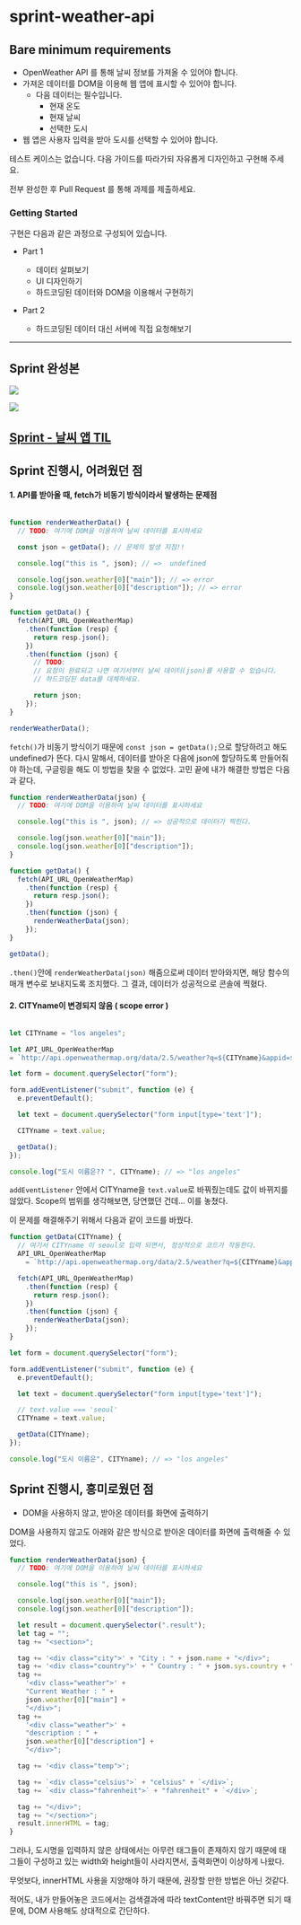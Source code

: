 # sprint-weather-api

## Bare minimum requirements
- OpenWeather API 를 통해 날씨 정보를 가져올 수 있어야 합니다.
- 가져온 데이터를 DOM을 이용해 웹 앱에 표시할 수 있어야 합니다.
  - 다음 데이터는 필수입니다.
    - 현재 온도
    - 현재 날씨
    - 선택한 도시
- 웹 앱은 사용자 입력을 받아 도시를 선택할 수 있어야 합니다.

테스트 케이스는 없습니다. 다음 가이드를 따라가되 자유롭게 디자인하고 구현해 주세요.

전부 완성한 후 Pull Request 를 통해 과제를 제출하세요.

### Getting Started

구현은 다음과 같은 과정으로 구성되어 있습니다.

- Part 1
    - 데이터 살펴보기
    - UI 디자인하기
    - 하드코딩된 데이터와 DOM을 이용해서 구현하기

- Part 2
    - 하드코딩된 데이터 대신 서버에 직접 요청해보기

--------------

## Sprint 완성본

![](https://images.velog.io/images/gil0127/post/3192cd57-f5ef-4211-a1e8-4fe931326250/11.gif)

![](https://images.velog.io/images/gil0127/post/6bbec169-0497-44d5-a83d-11ea4254f3cf/2.gif)

## [Sprint - 날씨 앱 TIL](https://velog.io/@gil0127/%EB%82%A0%EC%94%A8-API-Sprint-%EC%A7%84%ED%96%89%ED%95%98%EB%A9%B4%EC%84%9C-%EB%B0%B0%EC%9A%B4-%EC%A0%90)


## Sprint 진행시, 어려웠던 점

#### 1. API를 받아올 때, fetch가 비동기 방식이라서 발생하는 문제점
```js

function renderWeatherData() {
  // TODO: 여기에 DOM을 이용하여 날씨 데이터를 표시하세요

  const json = getData(); // 문제의 발생 지점!!

  console.log("this is ", json); // =>  undefined

  console.log(json.weather[0]["main"]); // => error
  console.log(json.weather[0]["description"]); // => error
}

function getData() {
  fetch(API_URL_OpenWeatherMap)
    .then(function (resp) {
      return resp.json();
    })
    .then(function (json) {
      // TODO:
      // 요청이 완료되고 나면 여기서부터 날씨 데이터(json)를 사용할 수 있습니다.
      // 하드코딩된 data를 대체하세요.

      return json;
    });
}

renderWeatherData();

```
`fetch()`가 비동기 방식이기 때문에  `const json = getData();`으로 할당하려고 해도 undefined가 뜬다. 다시 말해서, 데이터를 받아온 다음에 json에 할당하도록 만들어줘야 하는데, 구글링을 해도 이 방법을 찾을 수 없었다.
고민 끝에 내가 해결한 방법은 다음과 같다.

```js
function renderWeatherData(json) {
  // TODO: 여기에 DOM을 이용하여 날씨 데이터를 표시하세요

  console.log("this is ", json); // => 성공적으로 데이터가 찍힌다.

  console.log(json.weather[0]["main"]);
  console.log(json.weather[0]["description"]);
}

function getData() {
  fetch(API_URL_OpenWeatherMap)
    .then(function (resp) {
      return resp.json();
    })
    .then(function (json) {
      renderWeatherData(json);
    });
}

getData();

```
`.then()`안에  `renderWeatherData(json)` 해줌으로써 데이터 받아와지면, 해당 함수의 매개 변수로 보내지도록 조치했다. 그 결과, 데이터가 성공적으로 콘솔에 찍혔다. 

#### 2. CITYname이 변경되지 않음 ( scope error )
```js

let CITYname = "los angeles";

let API_URL_OpenWeatherMap 
= `http://api.openweathermap.org/data/2.5/weather?q=${CITYname}&appid=${APIkey}`;

let form = document.querySelector("form");

form.addEventListener("submit", function (e) {
  e.preventDefault();

  let text = document.querySelector("form input[type='text']");

  CITYname = text.value;

  getData();
});

console.log("도시 이름은?? ", CITYname); // => "los angeles"

```
`addEventListener` 안에서 CITYname을 `text.value`로 바꿔줬는데도 값이 바뀌지를 않았다. Scope의 범위를 생각해보면, 당연했던 건데... 이를 놓쳤다.

이 문제를 해결해주기 위해서 다음과 같이 코드를 바꿨다.

```js
function getData(CITYname) {
  // 여기서 CITYname 이 seoul로 입력 되면서, 정상적으로 코드가 작동한다.
  API_URL_OpenWeatherMap 
    = `http://api.openweathermap.org/data/2.5/weather?q=${CITYname}&appid=${APIkey}`;

  fetch(API_URL_OpenWeatherMap)
    .then(function (resp) {
      return resp.json();
    })
    .then(function (json) {
      renderWeatherData(json);
    });
}

let form = document.querySelector("form");

form.addEventListener("submit", function (e) {
  e.preventDefault();

  let text = document.querySelector("form input[type='text']");

  // text.value === 'seoul'
  CITYname = text.value; 

  getData(CITYname);
});

console.log("도시 이름은", CITYname); // => "los angeles"

```


## Sprint 진행시, 흥미로웠던 점

-  DOM을 사용하지 않고, 받아온 데이터를 화면에 출력하기

DOM을 사용하지 않고도 아래와 같은 방식으로 받아온 데이터를 화면에 출력해줄 수 있었다.

```js
function renderWeatherData(json) {
  // TODO: 여기에 DOM을 이용하여 날씨 데이터를 표시하세요

  console.log("this is ", json);

  console.log(json.weather[0]["main"]);
  console.log(json.weather[0]["description"]);

  let result = document.querySelector(".result");
  let tag = "";
  tag += "<section>";

  tag += '<div class="city">' + "City : " + json.name + "</div>";
  tag += '<div class="country">' + " Country : " + json.sys.country + "</div>";
  tag +=
    '<div class="weather">' +
    "Current Weather : " +
    json.weather[0]["main"] +
    "</div>";
  tag +=
    '<div class="weather">' +
    "description : " +
    json.weather[0]["description"] +
    "</div>";

  tag += '<div class="temp">';

  tag += `<div class="celsius">` + "celsius" + `</div>`;
  tag += `<div class="fahrenheit">` + "fahrenheit" + `</div>`;

  tag += "</div>";
  tag += "</section>";
  result.innerHTML = tag;
}

```
그러나, 도시명을 입력하지 않은 상태에서는 아무런 태그들이 존재하지 않기 때문에 태그들이 구성하고 있는 width와 height들이 사라지면서, 출력화면이 이상하게 나왔다.

무엇보다, innerHTML 사용을 지양해야 하기 때문에, 권장할 만한 방법은 아닌 것같다.

적어도, 내가 만들어놓은 코드에서는 검색결과에 따라 textContent만 바꿔주면 되기 때문에, DOM 사용해도 상대적으로 간단하다.
